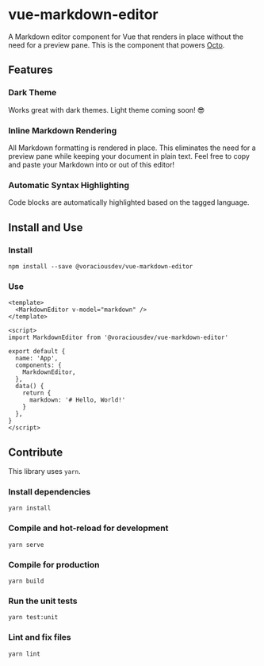 # vue-markdown-editor

A Markdown editor component for Vue that renders in place without the need for a preview pane. This is the component that powers [Octo](https://github.com/voraciousdev/octo).

## Features

### Dark Theme

Works great with dark themes. Light theme coming soon! 😎

### Inline Markdown Rendering

All Markdown formatting is rendered in place. This eliminates the need for a preview pane while keeping your document in plain text. Feel free to copy and paste your Markdown into or out of this editor!

### Automatic Syntax Highlighting

Code blocks are automatically highlighted based on the tagged language.

## Install and Use

### Install

```shell
npm install --save @voraciousdev/vue-markdown-editor
```

### Use

```vue
<template>
  <MarkdownEditor v-model="markdown" />
</template>

<script>
import MarkdownEditor from '@voraciousdev/vue-markdown-editor'

export default {
  name: 'App',
  components: {
    MarkdownEditor,
  },
  data() {
    return {
      markdown: '# Hello, World!'
    }
  },
}
</script>
```

## Contribute

This library uses `yarn`.

### Install dependencies

```shell
yarn install
```

### Compile and hot-reload for development

```shell
yarn serve
```

### Compile for production

```shell
yarn build
```

### Run the unit tests

```shell
yarn test:unit
```

### Lint and fix files

```shell
yarn lint
```
